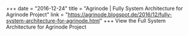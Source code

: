+++
date = "2016-12-24"
title = "Agrinode | Fully System Architecture for Agrinode Project"
link = "https://agrinode.blogspot.de/2016/12/fully-system-architecture-for-agrinode.html"
+++
View the Full System Architecture for Agrinode Project